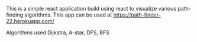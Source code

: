 This is a simple react application build using react to visualize various path-finding algorithms.
This app can be used at https://path-finder-22.herokuapp.com/

Algorithms used Dijkstra, A-star, DFS, BFS
